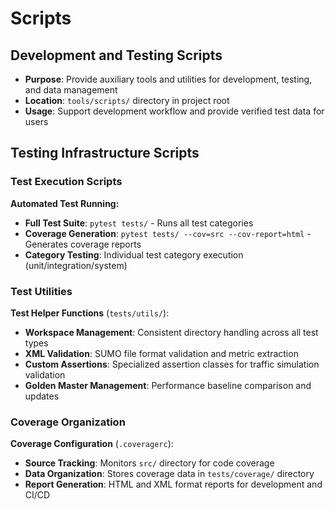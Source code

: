 # Scripts

## Development and Testing Scripts

- **Purpose**: Provide auxiliary tools and utilities for development, testing, and data management
- **Location**: `tools/scripts/` directory in project root
- **Usage**: Support development workflow and provide verified test data for users


## Testing Infrastructure Scripts

### Test Execution Scripts

**Automated Test Running:**

- **Full Test Suite**: `pytest tests/` - Runs all test categories
- **Coverage Generation**: `pytest tests/ --cov=src --cov-report=html` - Generates coverage reports
- **Category Testing**: Individual test category execution (unit/integration/system)

### Test Utilities

**Test Helper Functions** (`tests/utils/`):

- **Workspace Management**: Consistent directory handling across all test types
- **XML Validation**: SUMO file format validation and metric extraction
- **Custom Assertions**: Specialized assertion classes for traffic simulation validation
- **Golden Master Management**: Performance baseline comparison and updates

### Coverage Organization

**Coverage Configuration** (`.coveragerc`):

- **Source Tracking**: Monitors `src/` directory for code coverage
- **Data Organization**: Stores coverage data in `tests/coverage/` directory
- **Report Generation**: HTML and XML format reports for development and CI/CD
